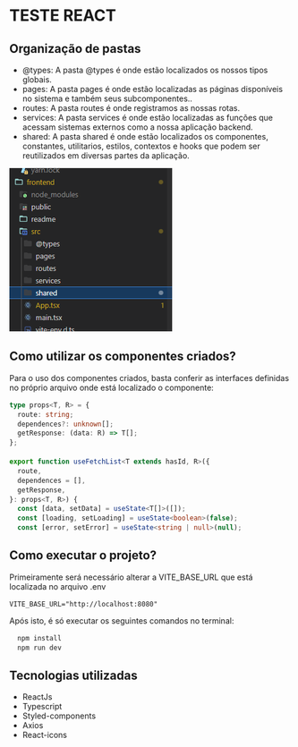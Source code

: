 # TESTE REACT

## Organização de pastas
* @types: A pasta @types é onde estão localizados os nossos tipos globais.
* pages: A pasta pages é onde estão localizadas as páginas disponíveis no sistema e também seus subcomponentes..
* routes: A pasta routes é onde registramos as nossas rotas.
* services: A pasta services é onde estão localizadas as funções que acessam sistemas externos como a nossa aplicação backend.
* shared: A pasta shared é onde estão localizados os componentes, constantes, utilitarios, estilos, contextos e hooks que podem ser reutilizados em diversas partes da aplicação.


![alt text](./readme/image.png)

## Como utilizar os componentes criados?
Para o uso dos componentes criados, basta conferir as interfaces definidas no próprio arquivo onde está localizado o componente:

```ts
type props<T, R> = {
  route: string;
  dependences?: unknown[];
  getResponse: (data: R) => T[];
};

export function useFetchList<T extends hasId, R>({
  route,
  dependences = [],
  getResponse,
}: props<T, R>) {
  const [data, setData] = useState<T[]>([]);
  const [loading, setLoading] = useState<boolean>(false);
  const [error, setError] = useState<string | null>(null);

```

## Como executar o projeto?

Primeiramente será necessário alterar a VITE_BASE_URL que está localizada no arquivo .env

```env 
VITE_BASE_URL="http://localhost:8080"
```
Após isto, é só executar os seguintes comandos no terminal: 

```.sh
  npm install
  npm run dev
```

## Tecnologias utilizadas
* ReactJs
* Typescript
* Styled-components
* Axios
* React-icons
